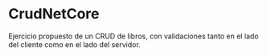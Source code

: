 # CrudNetCore

Ejercicio propuesto de un CRUD de libros, con validaciones tanto en el lado del cliente como en el lado del servidor.
